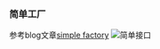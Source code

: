 ### 简单工厂
参考blog文章[simple factory][1]
![简单接口](http://bimg.kakme.com/markdown-img-paste-20171201111926302.png)




[1]: http://blog.csdn.net/lovelion/article/details/9300657 "simple factory"
